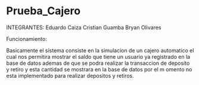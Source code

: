 # Prueba_Cajero
INTEGRANTES:
Eduardo Caiza
Cristian Guamba
Bryan Olivares

Funcionamiento:

Basicamente el sistema consiste en la simulacion de un cajero automatico el cual nos permitira mostrar el saldo que tiene un usuario ya registrado en la base de datos ademas de que se podra realizar la transaccion de deposito y retiro y esta cantidad se mostrara en la base de datos por el m omento no esta implementado para realizar depositos y retiros.
